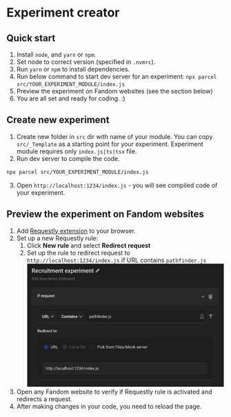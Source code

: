 # Experiment creator

## Quick start

1. Install `node`, and `yarn` or `npm`.
2. Set node to correct version (specified in `.nvmrc`).
3. Run `yarn` or `npm` to install dependencies.
4. Run below command to start dev server for an experiment:
   `npx parcel src/YOUR_EXPERIMENT_MODULE/index.js`
5. Preview the experiment on Fandom websites (see the section below)
6. You are all set and ready for coding. :)

## Create new experiment

1. Create new folder in `src` dir with name of your module. You can copy `src/_Template` as a starting point for your experiment. Experiment module requires only `index.js|ts|tsx` file.
2. Run dev server to compile the code.

```bash
npx parcel src/YOUR_EXPERIMENT_MODULE/index.js
```

3. Open `http://localhost:1234/index.js` - you will see compiled code of your experiment.

## Preview the experiment on Fandom websites

1. Add  [Requestly extension](https://requestly.io/) to your browser.
2. Set up a new Requestly rule:
   1. Click **New rule** and select **Redirect request**
   2. Set up the rule to redirect request to `http://localhost:1234/index.js` if URL contains `pathfinder.js`
   ![Requestly_rule.png](Requestly_rule.png)
3. Open any Fandom website to verify if Requestly rule is activated and redirects a request.
4. After making changes in your code, you need to reload the page.
